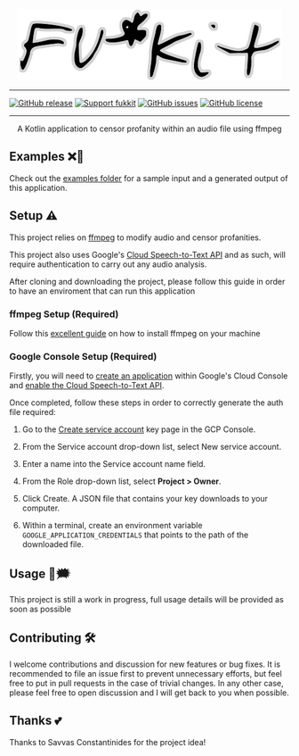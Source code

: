 <p align="center" width="400">
    <img src="https://raw.githubusercontent.com/ed-george/fukkit/master/images/logo.png">
        
</p>

--------------

[![GitHub release](https://img.shields.io/github/release/ed-george/fukkit.svg)](https://github.com/ed-george/fukkit/releases) [![Support fukkit](https://img.shields.io/badge/buy%20me%20a%20beer-via%20beerpay-f85d5d.svg)](https://beerpay.io/ed-george/fukkit) [![GitHub issues](https://img.shields.io/github/issues/ed-george/fukkit.svg)](https://github.com/ed-george/fukkit/issues) [![GitHub license](https://img.shields.io/badge/license-Apache%202.0-blue.svg)](https://raw.githubusercontent.com/ed-george/fukkit/master/LICENSE)

--------------

<p align="center" width="400">
    A Kotlin application to censor profanity within an audio file using ffmpeg
</p>

## Examples ❌🤬 

Check out the [examples folder](https://github.com/ed-george/fukkit/tree/master/examples) for a sample input and a generated output of this application.


## Setup ⚠️

This project relies on [ffmpeg](https://www.ffmpeg.org/) to modify audio and censor profanities.

This project also uses Google's [Cloud Speech-to-Text API](https://cloud.google.com/speech-to-text/docs/reference/libraries) and as such, will require authentication to carry out any audio analysis.

After cloning and downloading the project, please follow this guide in order to have an enviroment that can run this application

### ffmpeg Setup (Required)

Follow this [excellent guide](https://github.com/adaptlearning/adapt_authoring/wiki/Installing-FFmpeg) on how to install ffmpeg on your machine


### Google Console Setup (Required)

Firstly, you will need to [create an application](https://console.developers.google.com/projectcreate) within Google's Cloud Console and [enable the Cloud Speech-to-Text API](https://console.developers.google.com/apis/api/speech.googleapis.com/overview).

Once completed, follow these steps in order to correctly generate the auth file required:

1. Go to the [Create service account](https://console.cloud.google.com/apis/credentials/serviceaccountkey) key page in the GCP Console.

2. From the Service account drop-down list, select New service account.

3. Enter a name into the Service account name field.

4. From the Role drop-down list, select **Project > Owner**.

5. Click Create. A JSON file that contains your key downloads to your computer.

6. Within a terminal, create an environment variable `GOOGLE_APPLICATION_CREDENTIALS` that points to the path of the downloaded file.

## Usage 🙊🗯

This project is still a work in progress, full usage details will be provided as soon as possible 

## Contributing 🛠

I welcome contributions and discussion for new features or bug fixes. It is recommended to file an issue first to prevent unnecessary efforts, but feel free to put in pull requests in the case of trivial changes. In any other case, please feel free to open discussion and I will get back to you when possible.

## Thanks 💕

Thanks to Savvas Constantinides for the project idea!



 
